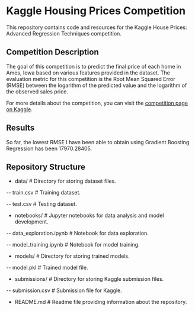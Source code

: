 # Kaggle Housing Prices Competition

This repository contains code and resources for the Kaggle House Prices: Advanced Regression Techniques competition.

## Competition Description

The goal of this competition is to predict the final price of each home in Ames, Iowa based on various features provided in the dataset. The evaluation metric for this competition is the Root Mean Squared Error (RMSE) between the logarithm of the predicted value and the logarithm of the observed sales price.

For more details about the competition, you can visit the [competition page on Kaggle](https://www.kaggle.com/c/house-prices-advanced-regression-techniques).

## Results

So far, the lowest RMSE I have been able to obtain using Gradient Boosting Regression has been 17970.28405.

## Repository Structure

- data/ # Directory for storing dataset files.

-- train.csv # Training dataset.

-- test.csv # Testing dataset.

- notebooks/ # Jupyter notebooks for data analysis and model development.

-- data_exploration.ipynb # Notebook for data exploration.
  
-- model_training.ipynb # Notebook for model training.

- models/ # Directory for storing trained models.

-- model.pkl # Trained model file.

- submissions/ # Directory for storing Kaggle submission files.

-- submission.csv # Submission file for Kaggle.

- README.md # Readme file providing information about the repository.

